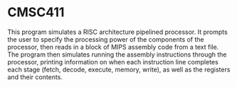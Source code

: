 # CMSC411

This program simulates a RISC architecture pipelined processor. It prompts the user to specify the processing power of the components of the processor, then reads in a block of MIPS assembly code from a text file. The program then simulates running the assembly instructions through the processor, printing information on when each instruction line completes each stage (fetch, decode, execute, memory, write), as well as the registers and their contents.
